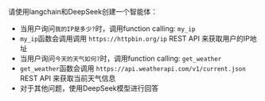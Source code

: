 请使用langchain和DeepSeek创建一个智能体：

- 当用户询问`我的IP是多少?`时，调用function calling: `my_ip`
- `my_ip`函数会调用调用 `https://httpbin.org/ip` REST API 来获取用户的IP地址
- 当用户询问`今天的天气如何?`时，调用function calling: `get_weather`
- `get_weather`函数会调用 `https://api.weatherapi.com/v1/current.json` REST API 来获取当前天气信息
- 对于其他问题，使用DeepSeek模型进行回答